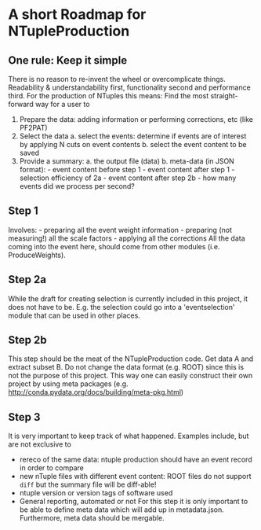 # A short Roadmap for NTupleProduction

## One rule: Keep it simple
There is no reason to re-invent the wheel or overcomplicate things. 
Readability & understandability first, functionality second and performance third.
For the production of NTuples this means: Find the most straight-forward way for a user to
1. Prepare the data: adding information or performing corrections, etc (like PF2PAT)
2. Select the data
	a. select the events: determine if events are of interest by applying N cuts on event contents
	b. select the event content to be saved
3. Provide a summary:
	a. the output file (data)
	b. meta-data (in JSON format): 
		- event content before step 1
		- event content after step 1
		- selection efficiency of 2a
		- event content after step 2b
		- how many events did we process per second? 

## 	Step 1	
Involves:
	- preparing all the event weight information
	- preparing (not measuring!) all the scale factors
	- applying all the corrections
All the data coming into the event here, should come from other modules (i.e. ProduceWeights).

## Step 2a
While the draft for creating selection is currently included in this project, it does not have to be. E.g. the selection could go into a 'eventselection' module that can be used in other places.

## Step 2b
This step should be the meat of the NTupleProduction code. Get data A and extract subset B. Do not change the data format (e.g. ROOT) since this is not the purpose of this project. This way one can easily construct their own project by using meta packages (e.g. http://conda.pydata.org/docs/building/meta-pkg.html)

## Step 3
It is very important to keep track of what happened. Examples include, but are not exclusive to
 - rereco of the same data: ntuple production should have an event record in order to compare
 - new nTuple files with different event content: ROOT files do not support `diff` but the summary file will be diff-able!
 - ntuple version or version tags of software used
 - General reporting, automated or not
For this step it is only important to be able to define meta data which will add up in metadata.json.
Furthermore, meta data should be mergable.

	
